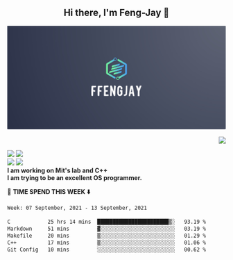 <h2 align="center"> Hi there, I'm Feng-Jay 👋 </h2>  

![](https://github.com/Feng-Jay/DataStruct/blob/master/Image/1.png)  

<img align="right" src="https://github-readme-stats.vercel.app/api?username=Feng-Jay&show_icons=true&icon_color=CE1D2D&text_color=718096&bg_color=ffffff&hide_title=true" />


&emsp;

![](https://visitor-badge.glitch.me/badge?page_id=Feng-Jay.readme)
![](https://img.shields.io/badge/Concentrate-Cpp-blue)  
![](https://img.shields.io/badge/Rust-primer-orange)
![](https://img.shields.io/badge/Target-OS-9cf)  
**I am working on Mit's lab and C++**  
**I am trying to be an excellent OS programmer.**  


📘 **TIME SPEND THIS WEEK ⬇️**
<!--START_SECTION:waka-->
```text
Week: 07 September, 2021 - 13 September, 2021

C            25 hrs 14 mins  ███████████████████████▒░   93.19 % 
Markdown     51 mins         ▓░░░░░░░░░░░░░░░░░░░░░░░░   03.19 % 
Makefile     20 mins         ▒░░░░░░░░░░░░░░░░░░░░░░░░   01.29 % 
C++          17 mins         ▒░░░░░░░░░░░░░░░░░░░░░░░░   01.06 % 
Git Config   10 mins         ░░░░░░░░░░░░░░░░░░░░░░░░░   00.62 % 
```
<!--END_SECTION:waka-->
